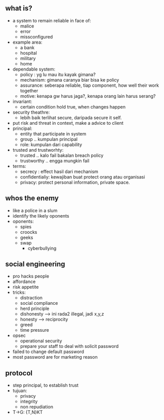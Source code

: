 ## what is?
- a system to remain reliable in face of:
    - malice
    - error
    - missconfigured
- example area:
    - a bank
    - hospital
    - military
    - home
- dependable system:
    - policy : yg lu mau itu kayak gimana?
    - mechanism: gimana caranya biar bisa ke policy
    - assurance: seberapa reliable, tiap component, how well their work together
    - motive: kenapa gw harus jaga?, kenapa orang lain harus serang?
- invariant:
    - certain condition hold true, when changes happen
- security theathre:
    - lebih baik terlihat secure, daripada secure it self.
- put risk and threat in context, make a advice to client
- principal:
    - entity that participate in system
    - group .. kumpulan principal
    - role: kumpulan dari capability
- trusted and trustworhty:
    - trusted .. kalo fail bakalan breach policy
    - trustworthy .. engga mungkin fail
- terms:
    - secrecy : effect hasil dari mechanism
    - confidentialiy: kewajiban buat protect orang atau organisasi
    - privacy: protect personal information, private space.

## whos the enemy
- like a police in a slum
- identify the likely oponents
- oponents:
    - spies
    - croocks
    - geeks
    - swap
        - cyberbullying

## social engineering
- pro hacks people
- affordance
- risk appetite
- tricks:
    - distraction
    - social compliance
    - herd principle
    - dishonesty --> ini rada2 illegal, jadi x,y,z
    - honesty --> reciprocity
    - greed
    - time pressure
- opsec
    - operational security
    - prepare your staff to deal with solicit password
- failed to change default password
- most password are for marketing reason

## protocol
- step principal, to establish trust
- tujuan:
    - privacy
    - integrity
    - non repudiation
- T->G: {T,N}KT
